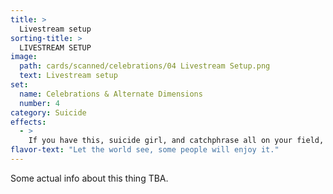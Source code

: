 ```yaml
---
title: >
  Livestream setup
sorting-title: >
  LIVESTREAM SETUP
image: 
  path: cards/scanned/celebrations/04 Livestream Setup.png
  text: Livestream setup
set:
  name: Celebrations & Alternate Dimensions
  number: 4
category: Suicide
effects: 
  - >
    If you have this, suicide girl, and catchphrase all on your field, kill yourself (you lose)
flavor-text: "Let the world see, some people will enjoy it."
---
```

Some actual info about this thing TBA.
